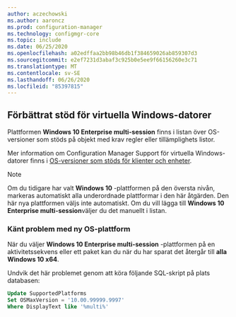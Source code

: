 ```yaml
---
author: aczechowski
ms.author: aaroncz
ms.prod: configuration-manager
ms.technology: configmgr-core
ms.topic: include
ms.date: 06/25/2020
ms.openlocfilehash: a02edffaa2bb98b46db1f384659026ab859307d3
ms.sourcegitcommit: e2ef7231d3abaf3c925b0e5ee9f66156260e3c71
ms.translationtype: MT
ms.contentlocale: sv-SE
ms.lasthandoff: 06/26/2020
ms.locfileid: "85397815"
---
```

## <a name="improved-support-for-windows-virtual-desktop"></a><a name="bkmk_wvd"></a>Förbättrat stöd för virtuella Windows-datorer

<!--6527576-->

Plattformen **Windows 10 Enterprise multi-session** finns i listan över OS-versioner som stöds på objekt med krav regler eller tillämplighets listor.

Mer information om Configuration Manager Support för virtuella Windows-datorer finns i [OS-versioner som stöds för klienter och enheter](../../../../plan-design/configs/supported-operating-systems-for-clients-and-devices.md#windows-virtual-desktop).

> [!NOTE]
> Om du tidigare har valt **Windows 10** -plattformen på den översta nivån, markeras automatiskt alla underordnade plattformar i den här åtgärden. Den här nya plattformen väljs inte automatiskt. Om du vill lägga till **Windows 10 Enterprise multi-session**väljer du det manuellt i listan.

### <a name="known-issue-with-new-os-platform"></a>Känt problem med ny OS-plattform

När du väljer **Windows 10 Enterprise multi-session** -plattformen på en aktivitetssekvens eller ett paket kan du när du har sparat det återgår till **alla Windows 10 x64**.

Undvik det här problemet genom att köra följande SQL-skript på plats databasen:

```sql
Update SupportedPlatforms
Set OSMaxVersion = '10.00.99999.9997'
Where DisplayText like '%multi%'
```
